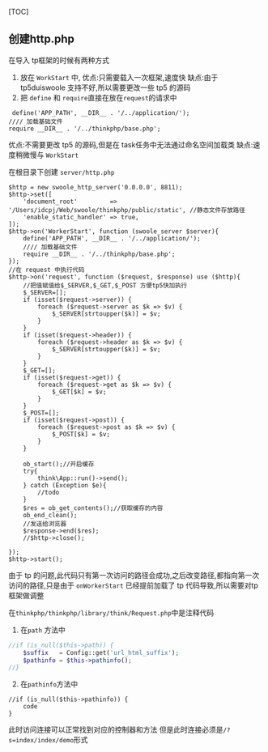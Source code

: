 [TOC]

## 创建http.php
在导入 tp框架的时候有两种方式
1.  放在 `WorkStart` 中,
优点:只需要载入一次框架,速度快
缺点:由于 tp5duiswoole 支持不好,所以需要更改一些 tp5 的源码
2. 把 `define` 和 `require`直接在放在`request`的请求中
```
 define('APP_PATH', __DIR__ . '/../application/');
//// 加载基础文件
require __DIR__ . '/../thinkphp/base.php';
```

优点:不需要更改 tp5 的源码,但是在 task任务中无法通过命名空间加载类
缺点:速度稍微慢与 `WorkStart`

在根目录下创建 `server/http.php`
```
$http = new swoole_http_server('0.0.0.0', 8811);
$http->set([
    'document_root'         => '/Users/idcpj/Web/swoole/thinkphp/public/static', //静态文件存放路径
    'enable_static_handler' => true,
]);
$http->on('WorkerStart', function (swoole_server $server){
    define('APP_PATH', __DIR__ . '/../application/');
    //// 加载基础文件
    require __DIR__ . '/../thinkphp/base.php';
});
//在 request 中执行代码
$http->on('request', function ($request, $response) use ($http){
    //把值赋值给$_SERVER,$_GET,$_POST 方便tp5快加执行
    $_SERVER=[];
    if (isset($request->server)) {
        foreach ($request->server as $k => $v) {
            $_SERVER[strtoupper($k)] = $v;
        }
    }
    if (isset($request->header)) {
        foreach ($request->header as $k => $v) {
            $_SERVER[strtoupper($k)] = $v;
        }
    }
    $_GET=[];
    if (isset($request->get)) {
        foreach ($request->get as $k => $v) {
            $_GET[$k] = $v;
        }
    }
    $_POST=[];
    if (isset($request->post)) {
        foreach ($request->post as $k => $v) {
            $_POST[$k] = $v;
        }
    }

    ob_start();//开启缓存
    try{
        think\App::run()->send();
    } catch (Exception $e){
        //todo
    }
    $res = ob_get_contents();//获取缓存的内容
    ob_end_clean();
    //发送给浏览器
    $response->end($res);
    //$http->close();

});
$http->start();
```
由于 tp 的问题,此代码只有第一次访问的路径会成功,之后改变路径,都指向第一次访问的路径,只是由于 `onWorkerStart`  已经提前加载了 tp 代码导致,所以需要对tp 框架做调整

在`thinkphp/thinkphp/library/think/Request.php`中是注释代码

1. 在`path` 方法中
```php
//if (is_null($this->path)) {
	$suffix   = Config::get('url_html_suffix');
    $pathinfo = $this->pathinfo();
//}
```
2.  在`pathinfo`方法中
```
//if (is_null($this->pathinfo)) {
	code
}
```
 此时访问连接可以正常找到对应的控制器和方法
 但是此时连接必须是`/?s=index/index/demo`形式